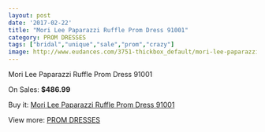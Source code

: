```yaml
---
layout: post
date: '2017-02-22'
title: "Mori Lee Paparazzi Ruffle Prom Dress 91001"
category: PROM DRESSES
tags: ["bridal","unique","sale","prom","crazy"]
image: http://www.eudances.com/3751-thickbox_default/mori-lee-paparazzi-ruffle-prom-dress-91001.jpg
---
```

Mori Lee Paparazzi Ruffle Prom Dress 91001

On Sales: **$486.99**
<a href="https://www.eudances.com/en/prom-dresses/1248-mori-lee-paparazzi-ruffle-prom-dress-91001.html"><amp-img layout="responsive" width="600" height="600" src="//www.eudances.com/3751-thickbox_default/mori-lee-paparazzi-ruffle-prom-dress-91001.jpg" alt="Mori Lee Paparazzi Ruffle Prom Dress 91001 0" /></a>
<a href="https://www.eudances.com/en/prom-dresses/1248-mori-lee-paparazzi-ruffle-prom-dress-91001.html"><amp-img layout="responsive" width="600" height="600" src="//www.eudances.com/3752-thickbox_default/mori-lee-paparazzi-ruffle-prom-dress-91001.jpg" alt="Mori Lee Paparazzi Ruffle Prom Dress 91001 1" /></a>

Buy it: [Mori Lee Paparazzi Ruffle Prom Dress 91001](https://www.eudances.com/en/prom-dresses/1248-mori-lee-paparazzi-ruffle-prom-dress-91001.html "Mori Lee Paparazzi Ruffle Prom Dress 91001")

View more: [PROM DRESSES](https://www.eudances.com/en/13-prom-dresses "PROM DRESSES")